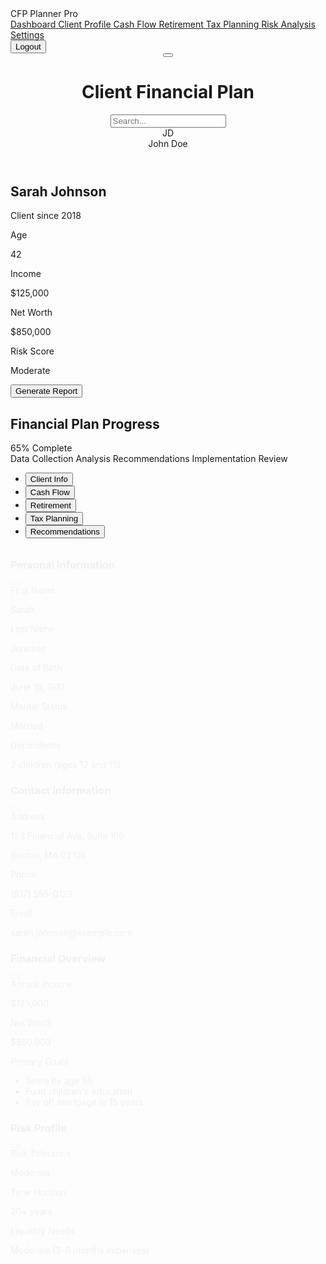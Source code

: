 <!DOCTYPE html>
<html lang="en">
<head>
    <meta charset="UTF-8">
    <meta name="viewport" content="width=device-width, initial-scale=1.0">
    <title>CFP Financial Planner Pro</title>
    <script src="https://cdn.tailwindcss.com"></script>
    <link rel="stylesheet" href="https://cdnjs.cloudflare.com/ajax/libs/font-awesome/6.4.0/css/all.min.css">
    <style>
        .sidebar {
            transition: all 0.3s;
        }
        .sidebar.collapsed {
            width: 70px;
        }
        .sidebar.collapsed .sidebar-text {
            display: none;
        }
        .sidebar.collapsed .logo-text {
            display: none;
        }
        .sidebar.collapsed .nav-item {
            justify-content: center;
        }
        .chart-container {
            height: 300px;
        }
        .input-highlight {
            transition: all 0.2s;
        }
        .input-highlight:focus {
            box-shadow: 0 0 0 3px rgba(59, 130, 246, 0.3);
        }
        .progress-bar {
            transition: width 0.6s ease;
        }
        .tab-content {
            display: none;
        }
        .tab-content.active {
            display: block;
            animation: fadeIn 0.3s ease-in-out;
        }
        @keyframes fadeIn {
            from { opacity: 0; transform: translateY(10px); }
            to { opacity: 1; transform: translateY(0); }
        }
        .tooltip {
            position: relative;
        }
        .tooltip-text {
            visibility: hidden;
            width: 200px;
            background-color: #333;
            color: #fff;
            text-align: center;
            border-radius: 6px;
            padding: 5px;
            position: absolute;
            z-index: 1;
            bottom: 125%;
            left: 50%;
            transform: translateX(-50%);
            opacity: 0;
            transition: opacity 0.3s;
        }
        .tooltip:hover .tooltip-text {
            visibility: visible;
            opacity: 1;
        }
    </style>
</head>
<body class="bg-gray-100 font-sans">
    <div class="flex h-screen overflow-hidden">
        <!-- Sidebar -->
        <div class="sidebar bg-blue-800 text-white w-64 flex-shrink-0 flex flex-col">
            <div class="p-4 flex items-center border-b border-blue-700">
                <div class="w-10 h-10 rounded-full bg-blue-600 flex items-center justify-center">
                    <i class="fas fa-piggy-bank text-xl"></i>
                </div>
                <span class="logo-text ml-3 text-xl font-bold">CFP Planner Pro</span>
            </div>
            <div class="flex-1 overflow-y-auto">
                <nav class="p-4">
                    <div class="space-y-2">
                        <a href="#" class="nav-item flex items-center px-4 py-3 rounded-lg bg-blue-700 text-white">
                            <i class="fas fa-home"></i>
                            <span class="sidebar-text ml-3">Dashboard</span>
                        </a>
                        <a href="#" class="nav-item flex items-center px-4 py-3 rounded-lg hover:bg-blue-700 text-white">
                            <i class="fas fa-user"></i>
                            <span class="sidebar-text ml-3">Client Profile</span>
                        </a>
                        <a href="#" class="nav-item flex items-center px-4 py-3 rounded-lg hover:bg-blue-700 text-white">
                            <i class="fas fa-chart-line"></i>
                            <span class="sidebar-text ml-3">Cash Flow</span>
                        </a>
                        <a href="#" class="nav-item flex items-center px-4 py-3 rounded-lg hover:bg-blue-700 text-white">
                            <i class="fas fa-umbrella-beach"></i>
                            <span class="sidebar-text ml-3">Retirement</span>
                        </a>
                        <a href="#" class="nav-item flex items-center px-4 py-3 rounded-lg hover:bg-blue-700 text-white">
                            <i class="fas fa-file-invoice-dollar"></i>
                            <span class="sidebar-text ml-3">Tax Planning</span>
                        </a>
                        <a href="#" class="nav-item flex items-center px-4 py-3 rounded-lg hover:bg-blue-700 text-white">
                            <i class="fas fa-shield-alt"></i>
                            <span class="sidebar-text ml-3">Risk Analysis</span>
                        </a>
                        <a href="#" class="nav-item flex items-center px-4 py-3 rounded-lg hover:bg-blue-700 text-white">
                            <i class="fas fa-cog"></i>
                            <span class="sidebar-text ml-3">Settings</span>
                        </a>
                    </div>
                </nav>
            </div>
            <div class="p-4 border-t border-blue-700">
                <button class="flex items-center justify-center w-full py-2 rounded-lg bg-blue-700 text-white">
                    <i class="fas fa-sign-out-alt"></i>
                    <span class="sidebar-text ml-3">Logout</span>
                </button>
            </div>
        </div>
        <!-- Main Content -->
        <div class="flex-1 overflow-auto">
            <!-- Top Navigation -->
            <header class="bg-white shadow-sm">
                <div class="px-6 py-4 flex items-center justify-between">
                    <div class="flex items-center">
                        <button id="sidebarToggle" class="mr-4 text-gray-500 hover:text-gray-700">
                            <i class="fas fa-bars text-xl"></i>
                        </button>
                        <h1 class="text-xl font-semibold text-gray-800">Client Financial Plan</h1>
                    </div>
                    <div class="flex items-center space-x-4">
                        <div class="relative">
                            <input type="text" placeholder="Search..." class="pl-10 pr-4 py-2 border rounded-lg focus:outline-none focus:ring-2 focus:ring-blue-500">
                            <i class="fas fa-search absolute left-3 top-3 text-gray-400"></i>
                        </div>
                        <div class="relative">
                            <i class="fas fa-bell text-xl text-gray-500 hover:text-blue-600 cursor-pointer"></i>
                            <span class="absolute top-0 right-0 w-2 h-2 bg-red-500 rounded-full"></span>
                        </div>
                        <div class="flex items-center">
                            <div class="w-8 h-8 rounded-full bg-blue-600 flex items-center justify-center text-white">
                                <span>JD</span>
                            </div>
                            <span class="ml-2 text-sm font-medium">John Doe</span>
                        </div>
                    </div>
                </div>
            </header>
            <!-- Client Info Bar -->
            <div class="bg-blue-50 px-6 py-3 border-b">
                <div class="flex items-center justify-between">
                    <div class="flex items-center space-x-4">
                        <div class="w-12 h-12 rounded-full bg-blue-100 flex items-center justify-center">
                            <i class="fas fa-user text-blue-600"></i>
                        </div>
                        <div>
                            <h2 class="font-semibold text-gray-800">Sarah Johnson</h2>
                            <p class="text-sm text-gray-600">Client since 2018</p>
                        </div>
                    </div>
                    <div class="flex items-center space-x-6">
                        <div class="text-center">
                            <p class="text-xs text-gray-500">Age</p>
                            <p class="font-medium">42</p>
                        </div>
                        <div class="text-center">
                            <p class="text-xs text-gray-500">Income</p>
                            <p class="font-medium">$125,000</p>
                        </div>
                        <div class="text-center">
                            <p class="text-xs text-gray-500">Net Worth</p>
                            <p class="font-medium">$850,000</p>
                        </div>
                        <div class="text-center">
                            <p class="text-xs text-gray-500">Risk Score</p>
                            <p class="font-medium">Moderate</p>
                        </div>
                    </div>
                    <div>
                        <button class="px-4 py-2 bg-blue-600 text-white rounded-lg hover:bg-blue-700 flex items-center">
                            <i class="fas fa-file-pdf mr-2"></i>
                            <span>Generate Report</span>
                        </button>
                    </div>
                </div>
            </div>
            <!-- Main Content Area -->
            <main class="p-6">
                <!-- Progress Steps -->
                <div class="mb-8">
                    <div class="flex justify-between items-center mb-4">
                        <h2 class="text-xl font-semibold text-gray-800">Financial Plan Progress</h2>
                        <span class="text-sm text-blue-600">65% Complete</span>
                    </div>
                    <div class="w-full bg-gray-200 rounded-full h-2.5">
                        <div class="progress-bar bg-blue-600 h-2.5 rounded-full" style="width: 65%"></div>
                    </div>
                    <div class="flex justify-between mt-2 text-sm text-gray-600">
                        <span>Data Collection</span>
                        <span>Analysis</span>
                        <span>Recommendations</span>
                        <span>Implementation</span>
                        <span>Review</span>
                    </div>
                </div>
                <!-- Tabs Navigation -->
                <div class="mb-6 border-b border-gray-200">
                    <ul class="flex flex-wrap -mb-px" id="planTabs">
                        <li class="mr-2">
                            <button class="tab-button inline-block p-4 border-b-2 border-blue-600 rounded-t-lg text-blue-600" data-tab="client-info">Client Info</button>
                        </li>
                        <li class="mr-2">
                            <button class="tab-button inline-block p-4 border-b-2 border-transparent rounded-t-lg hover:text-gray-600 hover:border-gray-300" data-tab="cash-flow">Cash Flow</button>
                        </li>
                        <li class="mr-2">
                            <button class="tab-button inline-block p-4 border-b-2 border-transparent rounded-t-lg hover:text-gray-600 hover:border-gray-300" data-tab="retirement">Retirement</button>
                        </li>
                        <li class="mr-2">
                            <button class="tab-button inline-block p-4 border-b-2 border-transparent rounded-t-lg hover:text-gray-600 hover:border-gray-300" data-tab="tax-planning">Tax Planning</button>
                        </li>
                        <li class="mr-2">
                            <button class="tab-button inline-block p-4 border-b-2 border-transparent rounded-t-lg hover:text-gray-600 hover:border-gray-300" data-tab="recommendations">Recommendations</button>
                        </li>
                    </ul>
                </div>
                <!-- Tab Content -->
                <div id="tabContent">
                    <!-- Client Info Tab -->
                    <div id="client-info" class="tab-content active">
                        <div class="grid grid-cols-1 md:grid-cols-2 gap-6">
                            <!-- Personal Information -->
                            <div class="bg-white p-6 rounded-lg shadow-sm">
                                <div class="flex justify-between items-center mb-4">
                                    <h3 class="text-lg font-medium text-gray-800">Personal Information</h3>
                                    <button class="text-blue-600 hover:text-blue-800">
                                        <i class="fas fa-edit"></i>
                                    </button>
                                </div>
                                <div class="space-y-4">
                                    <div class="grid grid-cols-2 gap-4">
                                        <div>
                                            <label class="block text-sm font-medium text-gray-700 mb-1">First Name</label>
                                            <p class="text-gray-900">Sarah</p>
                                        </div>
                                        <div>
                                            <label class="block text-sm font-medium text-gray-700 mb-1">Last Name</label>
                                            <p class="text-gray-900">Johnson</p>
                                        </div>
                                    </div>
                                    <div>
                                        <label class="block text-sm font-medium text-gray-700 mb-1">Date of Birth</label>
                                        <p class="text-gray-900">June 15, 1981</p>
                                    </div>
                                    <div>
                                        <label class="block text-sm font-medium text-gray-700 mb-1">Marital Status</label>
                                        <p class="text-gray-900">Married</p>
                                    </div>
                                    <div>
                                        <label class="block text-sm font-medium text-gray-700 mb-1">Dependents</label>
                                        <p class="text-gray-900">2 children (ages 12 and 15)</p>
                                    </div>
                                </div>
                            </div>
                            <!-- Contact Information -->
                            <div class="bg-white p-6 rounded-lg shadow-sm">
                                <div class="flex justify-between items-center mb-4">
                                    <h3 class="text-lg font-medium text-gray-800">Contact Information</h3>
                                    <button class="text-blue-600 hover:text-blue-800">
                                        <i class="fas fa-edit"></i>
                                    </button>
                                </div>
                                <div class="space-y-4">
                                    <div>
                                        <label class="block text-sm font-medium text-gray-700 mb-1">Address</label>
                                        <p class="text-gray-900">123 Financial Ave, Suite 100</p>
                                        <p class="text-gray-900">Boston, MA 02108</p>
                                    </div>
                                    <div class="grid grid-cols-2 gap-4">
                                        <div>
                                            <label class="block text-sm font-medium text-gray-700 mb-1">Phone</label>
                                            <p class="text-gray-900">(617) 555-0123</p>
                                        </div>
                                        <div>
                                            <label class="block text-sm font-medium text-gray-700 mb-1">Email</label>
                                            <p class="text-gray-900">sarah.johnson@example.com</p>
                                        </div>
                                    </div>
                                </div>
                            </div>
                            <!-- Financial Overview -->
                            <div class="bg-white p-6 rounded-lg shadow-sm">
                                <div class="flex justify-between items-center mb-4">
                                    <h3 class="text-lg font-medium text-gray-800">Financial Overview</h3>
                                    <button class="text-blue-600 hover:text-blue-800">
                                        <i class="fas fa-edit"></i>
                                    </button>
                                </div>
                                <div class="space-y-4">
                                    <div class="grid grid-cols-2 gap-4">
                                        <div>
                                            <label class="block text-sm font-medium text-gray-700 mb-1">Annual Income</label>
                                            <p class="text-gray-900">$125,000</p>
                                        </div>
                                        <div>
                                            <label class="block text-sm font-medium text-gray-700 mb-1">Net Worth</label>
                                            <p class="text-gray-900">$850,000</p>
                                        </div>
                                    </div>
                                    <div>
                                        <label class="block text-sm font-medium text-gray-700 mb-1">Primary Goals</label>
                                        <ul class="list-disc list-inside text-gray-900">
                                            <li>Retire by age 65</li>
                                            <li>Fund children's education</li>
                                            <li>Pay off mortgage in 15 years</li>
                                        </ul>
                                    </div>
                                </div>
                            </div>
                            <!-- Risk Profile -->
                            <div class="bg-white p-6 rounded-lg shadow-sm">
                                <div class="flex justify-between items-center mb-4">
                                    <h3 class="text-lg font-medium text-gray-800">Risk Profile</h3>
                                    <button class="text-blue-600 hover:text-blue-800">
                                        <i class="fas fa-edit"></i>
                                    </button>
                                </div>
                                <div class="space-y-4">
                                    <div>
                                        <label class="block text-sm font-medium text-gray-700 mb-1">Risk Tolerance</label>
                                        <p class="text-gray-900">Moderate</p>
                                    </div>
                                    <div>
                                        <label class="block text-sm font-medium text-gray-700 mb-1">Time Horizon</label>
                                        <p class="text-gray-900">20+ years</p>
                                    </div>
                                    <div>
                                        <label class="block text-sm font-medium text-gray-700 mb-1">Liquidity Needs</label>
                                        <p class="text-gray-900">Moderate (3-6 months expenses)</p>
                                    </div>
                                </div>
                            </div>
                        </div>
                    </div>
                    <!-- Cash Flow Tab -->
                    <div id="cash-flow" class="tab-content">
                        <div class="grid grid-cols-1 lg:grid-cols-3 gap-6">
                            <!-- Income Section -->
                            <div class="lg:col-span-1 bg-white p-6 rounded-lg shadow-sm">
                                <div class="flex justify-between items-center mb-4">
                                    <h3 class="text-lg font-medium text-gray-800">Income</h3>
                                    <button class="text-blue-600 hover:text-blue-800">
                                        <i class="fas fa-plus"></i>
                                    </button>
                                </div>
                                <div class="space-y-4">
                                    <div class="border-b pb-4">
                                        <div class="flex justify-between mb-1">
                                            <span class="text-sm font-medium text-gray-700">Salary</span>
                                            <span class="text-sm font-medium text-gray-900">$8,333/mo</span>
                                        </div>
                                        <div class="flex justify-between text-xs text-gray-500">
                                            <span>Primary employment</span>
                                            <span>$100,000 annual</span>
                                        </div>
                                    </div>
                                    <div class="border-b pb-4">
                                        <div class="flex justify-between mb-1">
                                            <span class="text-sm font-medium text-gray-700">Bonus</span>
                                            <span class="text-sm font-medium text-gray-900">$2,083/mo</span>
                                        </div>
                                        <div class="flex justify-between text-xs text-gray-500">
                                            <span>Annual performance</span>
                                            <span>$25,000 annual</span>
                                        </div>
                                    </div>
                                    <div class="border-b pb-4">
                                        <div class="flex justify-between mb-1">
                                            <span class="text-sm font-medium text-gray-700">Rental Income</span>
                                            <span class="text-sm font-medium text-gray-900">$1,500/mo</span>
                                        </div>
                                        <div class="flex justify-between text-xs text-gray-500">
                                            <span>Boston property</span>
                                            <span>$18,000 annual</span>
                                        </div>
                                    </div>
                                    <div class="pt-2">
                                        <div class="flex justify-between font-medium">
                                            <span class="text-gray-700">Total Income</span>
                                            <span class="text-blue-600">$11,916/mo</span>
                                        </div>
                                    </div>
                                </div>
                            </div>
                            <!-- Expenses Section -->
                            <div class="lg:col-span-1 bg-white p-6 rounded-lg shadow-sm">
                                <div class="flex justify-between items-center mb-4">
                                    <h3 class="text-lg font-medium text-gray-800">Expenses</h3>
                                    <button class="text-blue-600 hover:text-blue-800">
                                        <i class="fas fa-plus"></i>
                                    </button>
                                </div>
                                <div class="space-y-4">
                                    <div class="border-b pb-4">
                                        <div class="flex justify-between mb-1">
                                            <span class="text-sm font-medium text-gray-700">Housing</span>
                                            <span class="text-sm font-medium text-gray-900">$2,500/mo</span>
                                        </div>
                                        <div class="flex justify-between text-xs text-gray-500">
                                            <span>Mortgage + utilities</span>
                                            <span>21% of income</span>
                                        </div>
                                    </div>
                                    <div class="border-b pb-4">
                                        <div class="flex justify-between mb-1">
                                            <span class="text-sm font-medium text-gray-700">Transportation</span>
                                            <span class="text-sm font-medium text-gray-900">$800/mo</span>
                                        </div>
                                        <div class="flex justify-between text-xs text-gray-500">
                                            <span>Car payments + gas</span>
                                            <span>7% of income</span>
                                        </div>
                                    </div>
                                    <div class="border-b pb-4">
                                        <div class="flex justify-between mb-1">
                                            <span class="text-sm font-medium text-gray-700">Food</span>
                                            <span class="text-sm font-medium text-gray-900">$1,200/mo</span>
                                        </div>
                                        <div class="flex justify-between text-xs text-gray-500">
                                            <span>Groceries + dining</span>
                                            <span>10% of income</span>
                                        </div>
                                    </div>
                                    <div class="border-b pb-4">
                                        <div class="flex justify-between mb-1">
                                            <span class="text-sm font-medium text-gray-700">Education</span>
                                            <span class="text-sm font-medium text-gray-900">$500/mo</span>
                                        </div>
                                        <div class="flex justify-between text-xs text-gray-500">
                                            <span>Children's activities</span>
                                            <span>4% of income</span>
                                        </div>
                                    </div>
                                    <div class="pt-2">
                                        <div class="flex justify-between font-medium">
                                            <span class="text-gray-700">Total Expenses</span>
                                            <span class="text-red-600">$7,200/mo</span>
                                        </div>
                                    </div>
                                </div>
                            </div>
                            <!-- Cash Flow Analysis -->
                            <div class="lg:col-span-1 bg-white p-6 rounded-lg shadow-sm">
                                <div class="flex justify-between items-center mb-4">
                                    <h3 class="text-lg font-medium text-gray-800">Cash Flow Analysis</h3>
                                    <button class="text-blue-600 hover:text-blue-800">
                                        <i class="fas fa-chart-pie"></i>
                                    </button>
                                </div>
                                <div class="space-y-6">
                                    <div>
                                        <div class="flex justify-between mb-2">
                                            <span class="text-sm font-medium text-gray-700">Monthly Net Cash Flow</span>
                                            <span class="text-sm font-medium text-green-600">$4,716</span>
                                        </div>
                                        <div class="w-full bg-gray-200 rounded-full h-2.5">
                                            <div class="bg-green-500 h-2.5 rounded-full" style="width: 60%"></div>
                                        </div>
                                        <p class="text-xs text-gray-500 mt-1">40% of income saved/invested</p>
                                    </div>
                                    <div>
                                        <h4 class="text-sm font-medium text-gray-700 mb-2">Expense Breakdown</h4>
                                        <div class="chart-container">
                                            <canvas id="expenseChart"></canvas>
                                        </div>
                                    </div>
                                    <div>
                                        <h4 class="text-sm font-medium text-gray-700 mb-2">Recommendations</h4>
                                        <ul class="space-y-2 text-sm text-gray-700">
                                            <li class="flex items-start">
                                                <i class="fas fa-check-circle text-green-500 mt-1 mr-2"></i>
                                                <span>Strong savings rate - consider increasing 401(k) contributions</span>
                                            </li>
                                            <li class="flex items-start">
                                                <i class="fas fa-exclamation-triangle text-yellow-500 mt-1 mr-2"></i>
                                                <span>Food expenses are 10% of income - could optimize to 8%</span>
                                            </li>
                                            <li class="flex items-start">
                                                <i class="fas fa-lightbulb text-blue-500 mt-1 mr-2"></i>
                                                <span>Consider refinancing mortgage at current lower rates</span>
                                            </li>
                                        </ul>
                                    </div>
                                </div>
                            </div>
                        </div>
                    </div>
                    <!-- Retirement Tab -->
                    <div id="retirement" class="tab-content">
                        <div class="grid grid-cols-1 lg:grid-cols-3 gap-6">
                            <!-- Retirement Accounts -->
                            <div class="lg:col-span-1 bg-white p-6 rounded-lg shadow-sm">
                                <div class="flex justify-between items-center mb-4">
                                    <h3 class="text-lg font-medium text-gray-800">Retirement Accounts</h3>
                                    <button class="text-blue-600 hover:text-blue-800">
                                        <i class="fas fa-plus"></i>
                                    </button>
                                </div>
                                <div class="space-y-4">
                                    <div class="border-b pb-4">
                                        <div class="flex justify-between mb-1">
                                            <span class="text-sm font-medium text-gray-700">401(k)</span>
                                            <span class="text-sm font-medium text-gray-900">$245,000</span>
                                        </div>
                                        <div class="flex justify-between text-xs text-gray-500">
                                            <span>Current employer</span>
                                            <span>8% contribution + 4% match</span>
                                        </div>
                                    </div>
                                    <div class="border-b pb-4">
                                        <div class="flex justify-between mb-1">
                                            <span class="text-sm font-medium text-gray-700">Rollover IRA</span>
                                            <span class="text-sm font-medium text-gray-900">$112,000</span>
                                        </div>
                                        <div class="flex justify-between text-xs text-gray-500">
                                            <span>Previous employer</span>
                                            <span>60/40 stocks/bonds</span>
                                        </div>
                                    </div>
                                    <div class="border-b pb-4">
                                        <div class="flex justify-between mb-1">
                                            <span class="text-sm font-medium text-gray-700">Roth IRA</span>
                                            <span class="text-sm font-medium text-gray-900">$48,000</span>
                                        </div>
                                        <div class="flex justify-between text-xs text-gray-500">
                                            <span>Annual contributions</span>
                                            <span>$6,000/year</span>
                                        </div>
                                    </div>
                                    <div class="pt-2">
                                        <div class="flex justify-between font-medium">
                                            <span class="text-gray-700">Total Retirement</span>
                                            <span class="text-blue-600">$405,000</span>
                                        </div>
                                    </div>
                                </div>
                            </div>
                            <!-- Retirement Projections -->
                            <div class="lg:col-span-2 bg-white p-6 rounded-lg shadow-sm">
                                <div class="flex justify-between items-center mb-4">
                                    <h3 class="text-lg font-medium text-gray-800">Retirement Projections</h3>
                                    <div class="flex space-x-2">
                                        <button class="px-3 py-1 bg-blue-600 text-white rounded hover:bg-blue-700 text-sm">
                                            Run Projection
                                        </button>
                                        <button class="px-3 py-1 border border-gray-300 rounded hover:bg-gray-50 text-sm">
                                            <i class="fas fa-sliders-h mr-1"></i>
                                            Adjust
                                        </button>
                                    </div>
                                </div>
                                <div class="grid grid-cols-1 md:grid-cols-2 gap-6 mb-6">
                                    <div>
                                        <label class="block text-sm font-medium text-gray-700 mb-1">Retirement Age</label>
                                        <div class="flex items-center">
                                            <input type="range" min="60" max="75" value="65" class="w-full h-2 bg-gray-200 rounded-lg appearance-none cursor-pointer">
                                            <span class="ml-3 text-gray-900 font-medium">65</span>
                                        </div>
                                    </div>
                                    <div>
                                        <label class="block text-sm font-medium text-gray-700 mb-1">Annual Income Need</label>
                                        <div class="relative">
                                            <div class="absolute inset-y-0 left-0 pl-3 flex items-center pointer-events-none">
                                                <span class="text-gray-500">$</span>
                                            </div>
                                            <input type="text" class="pl-7 pr-12 py-2 border border-gray-300 rounded-md w-full" value="75,000">
                                            <div class="absolute inset-y-0 right-0 pr-3 flex items-center pointer-events-none">
                                                <span class="text-gray-500">/year</span>
                                            </div>
                                        </div>
                                    </div>
                                    <div>
                                        <label class="block text-sm font-medium text-gray-700 mb-1">Inflation Rate</label>
                                        <div class="relative">
                                            <input type="text" class="pr-10 py-2 border border-gray-300 rounded-md w-full" value="2.5">
                                            <div class="absolute inset-y-0 right-0 pr-3 flex items-center pointer-events-none">
                                                <span class="text-gray-500">%</span>
                                            </div>
                                        </div>
                                    </div>
                                    <div>
                                        <label class="block text-sm font-medium text-gray-700 mb-1">Investment Return</label>
                                        <div class="relative">
                                            <input type="text" class="pr-10 py-2 border border-gray-300 rounded-md w-full" value="6.5">
                                            <div class="absolute inset-y-0 right-0 pr-3 flex items-center pointer-events-none">
                                                <span class="text-gray-500">%</span>
                                            </div>
                                        </div>
                                    </div>
                                </div>
                                <div class="chart-container mb-6">
                                    <canvas id="retirementChart"></canvas>
                                </div>
                                <div class="grid grid-cols-1 md:grid-cols-3 gap-4">
                                    <div class="bg-blue-50 p-4 rounded-lg">
                                        <p class="text-sm text-gray-600 mb-1">Projected Balance at 65</p>
                                        <p class="text-xl font-semibold text-blue-700">$1.42M</p>
                                    </div>
                                    <div class="bg-green-50 p-4 rounded-lg">
                                        <p class="text-sm text-gray-600 mb-1">Annual Withdrawal</p>
                                        <p class="text-xl font-semibold text-green-700">$75,000</p>
                                    </div>
                                    <div class="bg-purple-50 p-4 rounded-lg">
                                        <p class="text-sm text-gray-600 mb-1">Years Funded</p>
                                        <p class="text-xl font-semibold text-purple-700">28 years</p>
                                    </div>
                                </div>
                                <div class="mt-6 p-4 bg-yellow-50 rounded-lg">
                                    <div class="flex items-start">
                                        <i class="fas fa-exclamation-circle text-yellow-500 mt-1 mr-3"></i>
                                        <div>
                                            <h4 class="font-medium text-gray-800 mb-1">Recommendation</h4>
                                            <p class="text-sm text-gray-700">Based on current savings rate and projections, you may need to increase retirement contributions by $500/month to fully fund your retirement goals. Consider increasing 401(k) contributions to 10%.</p>
                                        </div>
                                    </div>
                                </div>
                            </div>
                        </div>
                    </div>
                    <!-- Tax Planning Tab -->
                    <div id="tax-planning" class="tab-content">
                        <div class="grid grid-cols-1 lg:grid-cols-3 gap-6">
                            <!-- Current Year Tax Estimate -->
                            <div class="lg:col-span-1 bg-white p-6 rounded-lg shadow-sm">
                                <div class="flex justify-between items-center mb-4">
                                    <h3 class="text-lg font-medium text-gray-800">2023 Tax Estimate</h3>
                                    <button class="text-blue-600 hover:text-blue-800">
                                        <i class="fas fa-sync-alt"></i>
                                    </button>
                                </div>
                                <div class="space-y-4">
                                    <div class="border-b pb-4">
                                        <div class="flex justify-between mb-1">
                                            <span class="text-sm font-medium text-gray-700">Adjusted Gross Income</span>
                                            <span class="text-sm font-medium text-gray-900">$125,000</span>
                                        </div>
                                    </div>
                                    <div class="border-b pb-4">
                                        <div class="flex justify-between mb-1">
                                            <span class="text-sm font-medium text-gray-700">Taxable Income</span>
                                            <span class="text-sm font-medium text-gray-900">$98,500</span>
                                        </div>
                                    </div>
                                    <div class="border-b pb-4">
                                        <div class="flex justify-between mb-1">
                                            <span class="text-sm font-medium text-gray-700">Federal Tax</span>
                                            <span class="text-sm font-medium text-gray-900">$17,200</span>
                                        </div>
                                        <div class="flex justify-between text-xs text-gray-500">
                                            <span>Effective rate: 13.8%</span>
                                            <span>Marginal rate: 22%</span>
                                        </div>
                                    </div>
                                    <div class="border-b pb-4">
                                        <div class="flex justify-between mb-1">
                                            <span class="text-sm font-medium text-gray-700">State Tax (MA)</span>
                                            <span class="text-sm font-medium text-gray-900">$5,125</span>
                                        </div>
                                        <div class="text-xs text-gray-500">
                                            <span>5.0% flat rate</span>
                                        </div>
                                    </div>
                                    <div class="pt-2">
                                        <div class="flex justify-between font-medium">
                                            <span class="text-gray-700">Total Tax Liability</span>
                                            <span class="text-red-600">$22,325</span>
                                        </div>
                                    </div>
                                </div>
                            </div>
                            <!-- Tax Reduction Strategies -->
                            <div class="lg:col-span-1 bg-white p-6 rounded-lg shadow-sm">
                                <div class="flex justify-between items-center mb-4">
                                    <h3 class="text-lg font-medium text-gray-800">Tax Reduction Strategies</h3>
                                    <button class="text-blue-600 hover:text-blue-800">
                                        <i class="fas fa-plus"></i>
                                    </button>
                                </div>
                                <div class="space-y-4">
                                    <div class="p-3 bg-blue-50 rounded-lg">
                                        <div class="flex items-start">
                                            <div class="flex-shrink-0 mt-1">
                                                <i class="fas fa-hand-holding-usd text-blue-500"></i>
                                            </div>
                                            <div class="ml-3">
                                                <h4 class="text-sm font-medium text-blue-800">Maximize 401(k)</h4>
                                                <p class="text-xs text-gray-600 mt-1">Increase contributions to $22,500 limit. Potential savings: $4,950</p>
                                            </div>
                                        </div>
                                    </div>
                                    <div class="p-3 bg-green-50 rounded-lg">
                                        <div class="flex items-start">
                                            <div class="flex-shrink-0 mt-1">
                                                <i class="fas fa-home text-green-500"></i>
                                            </div>
                                            <div class="ml-3">
                                                <h4 class="text-sm font-medium text-green-800">Mortgage Interest</h4>
                                                <p class="text-xs text-gray-600 mt-1">Itemize deductions. Potential savings: $1,200</p>
                                            </div>
                                        </div>
                                    </div>
                                    <div class="p-3 bg-purple-50 rounded-lg">
                                        <div class="flex items-start">
                                            <div class="flex-shrink-0 mt-1">
                                                <i class="fas fa-graduation-cap text-purple-500"></i>
                                            </div>
                                            <div class="ml-3">
                                                <h4 class="text-sm font-medium text-purple-800">529 Contributions</h4>
                                                <p class="text-xs text-gray-600 mt-1">State tax deduction up to $2,000. Potential savings: $100</p>
                                            </div>
                                        </div>
                                    </div>
                                    <div class="p-3 bg-yellow-50 rounded-lg">
                                        <div class="flex items-start">
                                            <div class="flex-shrink-0 mt-1">
                                                <i class="fas fa-heart text-yellow-500"></i>
                                            </div>
                                            <div class="ml-3">
                                                <h4 class="text-sm font-medium text-yellow-800">Charitable Giving</h4>
                                                <p class="text-xs text-gray-600 mt-1">Donor-advised fund. Potential savings: varies</p>
                                            </div>
                                        </div>
                                    </div>
                                    <div class="p-3 bg-red-50 rounded-lg">
                                        <div class="flex items-start">
                                            <div class="flex-shrink-0 mt-1">
                                                <i class="fas fa-procedures text-red-500"></i>
                                            </div>
                                            <div class="ml-3">
                                                <h4 class="text-sm font-medium text-red-800">HSA Contributions</h4>
                                                <p class="text-xs text-gray-600 mt-1">$3,850 family limit. Potential savings: $847</p>
                                            </div>
                                        </div>
                                    </div>
                                </div>
                            </div>
                            <!-- Tax Projection Calculator -->
                            <div class="lg:col-span-1 bg-white p-6 rounded-lg shadow-sm">
                                <div class="flex justify-between items-center mb-4">
                                    <h3 class="text-lg font-medium text-gray-800">Tax Projection Calculator</h3>
                                    <button class="text-blue-600 hover:text-blue-800">
                                        <i class="fas fa-calculator"></i>
                                    </button>
                                </div>
                                <div class="space-y-4">
                                    <div>
                                        <label class="block text-sm font-medium text-gray-700 mb-1">Filing Status</label>
                                        <select class="mt-1 block w-full pl-3 pr-10 py-2 text-base border-gray-300 focus:outline-none focus:ring-blue-500 focus:border-blue-500 sm:text-sm rounded-md">
                                            <option>Single</option>
                                            <option selected>Married Filing Jointly</option>
                                            <option>Head of Household</option>
                                        </select>
                                    </div>
                                    <div>
                                        <label class="block text-sm font-medium text-gray-700 mb-1">Projected Income</label>
                                        <div class="relative">
                                            <div class="absolute inset-y-0 left-0 pl-3 flex items-center pointer-events-none">
                                                <span class="text-gray-500">$</span>
                                            </div>
                                            <input type="text" class="pl-7 pr-12 py-2 border border-gray-300 rounded-md w-full" value="125,000">
                                        </div>
                                    </div>
                                    <div>
                                        <label class="block text-sm font-medium text-gray-700 mb-1">Pre-tax Deductions</label>
                                        <div class="relative">
                                            <div class="absolute inset-y-0 left-0 pl-3 flex items-center pointer-events-none">
                                                <span class="text-gray-500">$</span>
                                            </div>
                                            <input type="text" class="pl-7 pr-12 py-2 border border-gray-300 rounded-md w-full" value="18,000">
                                        </div>
                                    </div>
                                    <div>
                                        <label class="block text-sm font-medium text-gray-700 mb-1">Itemized Deductions</label>
                                        <div class="relative">
                                            <div class="absolute inset-y-0 left-0 pl-3 flex items-center pointer-events-none">
                                                <span class="text-gray-500">$</span>
                                            </div>
                                            <input type="text" class="pl-7 pr-12 py-2 border border-gray-300 rounded-md w-full" value="15,000">
                                        </div>
                                    </div>
                                    <div class="pt-2">
                                        <button class="w-full bg-blue-600 text-white py-2 px-4 rounded-md hover:bg-blue-700">
                                            Calculate Projection
                                        </button>
                                    </div>
                                    <div class="mt-4 p-3 bg-gray-50 rounded-lg">
                                        <div class="flex justify-between">
                                            <span class="text-sm font-medium text-gray-700">Projected Tax</span>
                                            <span class="text-sm font-medium text-gray-900">$21,450</span>
                                        </div>
                                        <div class="flex justify-between mt-1">
                                            <span class="text-xs text-gray-500">Effective Rate</span>
                                            <span class="text-xs text-gray-500">17.2%</span>
                                        </div>
                                    </div>
                                </div>
                            </div>
                        </div>
                    </div>
                    <!-- Recommendations Tab -->
                    <div id="recommendations" class="tab-content">
                        <div class="bg-white p-6 rounded-lg shadow-sm">
                            <div class="flex justify-between items-center mb-6">
                                <h3 class="text-lg font-medium text-gray-800">Financial Plan Recommendations</h3>
                                <button class="px-4 py-2 bg-blue-600 text-white rounded-lg hover:bg-blue-700 flex items-center">
                                    <i class="fas fa-check-circle mr-2"></i>
                                    <span>Accept All</span>
                                </button>
                            </div>    
                            <div class="space-y-6">
                                <!-- Retirement Recommendation -->
                                <div class="border border-gray-200 rounded-lg overflow-hidden">
                                    <div class="bg-gray-50 px-4 py-3 flex justify-between items-center">
                                        <div class="flex items-center">
                                            <div class="w-8 h-8 rounded-full bg-blue-100 flex items-center justify-center mr-3">
                                                <i class="fas fa-umbrella-beach text-blue-600"></i>
                                            </div>
                                            <h4 class="font-medium text-gray-800">Retirement Planning</h4>
                                        </div>
                                        <span class="inline-flex items-center px-2.5 py-0.5 rounded-full text-xs font-medium bg-blue-100 text-blue-800">
                                            High Priority
                                        </span>
                                    </div>
                                    <div class="p-4">
                                        <p class="text-gray-700 mb-4">Based on your current savings rate and retirement goals, we recommend increasing your retirement contributions to ensure adequate funding for your desired retirement lifestyle.</p>
                                        <div class="grid grid-cols-1 md:grid-cols-3 gap-4 mb-4">
                                            <div class="border-l-4 border-blue-500 pl-3">
                                                <p class="text-sm text-gray-500">Current Contribution</p>
                                                <p class="font-medium">$1,000/month</p>
                                            </div>
                                            <div class="border-l-4 border-green-500 pl-3">
                                                <p class="text-sm text-gray-500">Recommended</p>
                                                <p class="font-medium text-green-600">$1,500/month</p>
                                            </div>
                                            <div class="border-l-4 border-purple-500 pl-3">
                                                <p class="text-sm text-gray-500">Impact</p>
                                                <p class="font-medium">+$250k at retirement</p>
                                            </div>
                                        </div>
                                        <div class="flex space-x-3">
                                            <button class="px-4 py-2 bg-blue-600 text-white rounded-lg hover:bg-blue-700">
                                                Accept
                                            </button>
                                            <button class="px-4 py-2 border border-gray-300 rounded-lg hover:bg-gray-50">
                                                Modify
                                            </button>
                                            <button class="px-4 py-2 border border-gray-300 rounded-lg hover:bg-gray-50">
                                                Decline
                                            </button>
                                        </div>
                                    </div>
                                </div>           
                                <!-- Tax Recommendation -->
                                <div class="border border-gray-200 rounded-lg overflow-hidden">
                                    <div class="bg-gray-50 px-4 py-3 flex justify-between items-center">
                                        <div class="flex items-center">
                                            <div class="w-8 h-8 rounded-full bg-green-100 flex items-center justify-center mr-3">
                                                <i class="fas fa-file-invoice-dollar text-green-600"></i>
                                            </div>
                                            <h4 class="font-medium text-gray-800">Tax Optimization</h4>
                                        </div>
                                        <span class="inline-flex items-center px-2.5 py-0.5 rounded-full text-xs font-medium bg-green-100 text-green-800">
                                            Medium Priority
                                        </span>
                                    </div>
                                    <div class="p-4">
                                        <p class="text-gray-700 mb-4">You have opportunities to reduce your tax liability through increased retirement contributions and taking advantage of available deductions.</p>
                                        <div class="mb-4">
                                            <div class="flex items-center justify-between mb-1">
                                                <span class="text-sm font-medium text-gray-700">Maximize 401(k) Contributions</span>
                                                <span class="text-sm font-medium text-green-600">Potential savings: $4,950</span>
                                            </div>
                                            <div class="w-full bg-gray-200 rounded-full h-2">
                                                <div class="bg-green-500 h-2 rounded-full" style="width: 70%"></div>
                                            </div>
                                        </div>
                                        <div class="mb-4">
                                            <div class="flex items-center justify-between mb-1">
                                                <span class="text-sm font-medium text-gray-700">HSA Contributions</span>
                                                <span class="text-sm font-medium text-blue-600">Potential savings: $847</span>
                                            </div>
                                            <div class="w-full bg-gray-200 rounded-full h-2">
                                                <div class="bg-blue-500 h-2 rounded-full" style="width: 30%"></div>
                                            </div>
                                        </div>
                                        <div class="flex space-x-3">
                                            <button class="px-4 py-2 bg-green-600 text-white rounded-lg hover:bg-green-700">
                                                Accept
                                            </button>
                                            <button class="px-4 py-2 border border-gray-300 rounded-lg hover:bg-gray-50">
                                                Modify
                                            </button>
                                            <button class="px-4 py-2 border border-gray-300 rounded-lg hover:bg-gray-50">
                                                Decline
                                            </button>
                                        </div>
                                    </div>
                                </div>
                                <!-- Education Recommendation -->
                                <div class="border border-gray-200 rounded-lg overflow-hidden">
                                    <div class="bg-gray-50 px-4 py-3 flex justify-between items-center">
                                        <div class="flex items-center">
                                            <div class="w-8 h-8 rounded-full bg-purple-100 flex items-center justify-center mr-3">
                                                <i class="fas fa-graduation-cap text-purple-600"></i>
                                            </div>
                                            <h4 class="font-medium text-gray-800">Education Funding</h4>
                                        </div>
                                        <span class="inline-flex items-center px-2.5 py-0.5 rounded-full text-xs font-medium bg-purple-100 text-purple-800">
                                            Medium Priority
                                        </span>
                                    </div>
                                    <div class="p-4">
                                        <p class="text-gray-700 mb-4">To meet your goal of funding your children's college education, we recommend establishing 529 plans and contributing regularly.</p>
                                        <div class="grid grid-cols-1 md:grid-cols-2 gap-4 mb-4">
                                            <div>
                                                <label class="block text-sm font-medium text-gray-700 mb-1">Child 1 (Age 15)</label>
                                                <div class="relative">
                                                    <div class="absolute inset-y-0 left-0 pl-3 flex items-center pointer-events-none">
                                                        <span class="text-gray-500">$</span>
                                                    </div>
                                                    <input type="text" class="pl-7 pr-12 py-2 border border-gray-300 rounded-md w-full" value="250">
                                                    <div class="absolute inset-y-0 right-0 pr-3 flex items-center pointer-events-none">
                                                        <span class="text-gray-500">/month</span>
                                                    </div>
                                                </div>
                                            </div>
                                            <div>
                                                <label class="block text-sm font-medium text-gray-700 mb-1">Child 2 (Age 12)</label>
                                                <div class="relative">
                                                    <div class="absolute inset-y-0 left-0 pl-3 flex items-center pointer-events-none">
                                                        <span class="text-gray-500">$</span>
                                                    </div>
                                                    <input type="text" class="pl-7 pr-12 py-2 border border-gray-300 rounded-md w-full" value="300">
                                                    <div class="absolute inset-y-0 right-0 pr-3 flex items-center pointer-events-none">
                                                        <span class="text-gray-500">/month</span>
                                                    </div>
                                                </div>
                                            </div>
                                        </div>
                                        <div class="flex space-x-3">
                                            <button class="px-4 py-2 bg-purple-600 text-white rounded-lg hover:bg-purple-700">
                                                Accept
                                            </button>
                                            <button class="px-4 py-2 border border-gray-300 rounded-lg hover:bg-gray-50">
                                                Modify
                                            </button>
                                            <button class="px-4 py-2 border border-gray-300 rounded-lg hover:bg-gray-50">
                                                Decline
                                            </button>
                                        </div>
                                    </div>
                                </div> 
                                <!-- Insurance Recommendation -->
                                <div class="border border-gray-200 rounded-lg overflow-hidden">
                                    <div class="bg-gray-50 px-4 py-3 flex justify-between items-center">
                                        <div class="flex items-center">
                                            <div class="w-8 h-8 rounded-full bg-red-100 flex items-center justify-center mr-3">
                                                <i class="fas fa-shield-alt text-red-600"></i>
                                            </div>
                                            <h4 class="font-medium text-gray-800">Insurance Review</h4>
                                        </div>
                                        <span class="inline-flex items-center px-2.5 py-0.5 rounded-full text-xs font-medium bg-red-100 text-red-800">
                                            Low Priority
                                        </span>
                                    </div>
                                    <div class="p-4">
                                        <p class="text-gray-700 mb-4">Your current life insurance coverage may be insufficient to protect your family's financial needs. We recommend reviewing your policies.</p>
                                        <div class="grid grid-cols-1 md:grid-cols-2 gap-4 mb-4">
                                            <div>
                                                <label class="block text-sm font-medium text-gray-700 mb-1">Current Coverage</label>
                                                <p class="text-gray-900">$500,000 term life</p>
                                            </div>
                                            <div>
                                                <label class="block text-sm font-medium text-gray-700 mb-1">Recommended Coverage</label>
                                                <p class="text-red-600 font-medium">$1,000,000 term life</p>
                                            </div>
                                        </div>
                                        <div class="flex space-x-3">
                                            <button class="px-4 py-2 bg-red-600 text-white rounded-lg hover:bg-red-700">
                                                Accept
                                            </button>
                                            <button class="px-4 py-2 border border-gray-300 rounded-lg hover:bg-gray-50">
                                                Modify
                                            </button>
                                            <button class="px-4 py-2 border border-gray-300 rounded-lg hover:bg-gray-50">
                                                Decline
                                            </button>
                                        </div>
                                    </div>
                                </div>
                            </div>
                        </div>
                    </div>
                </div>
            </main>
        </div>
    </div>
    <script src="https://cdn.jsdelivr.net/npm/chart.js"></script>
    <script>
        // Tab functionality
        document.addEventListener('DOMContentLoaded', function() {
            const tabButtons = document.querySelectorAll('.tab-button');
            const tabContents = document.querySelectorAll('.tab-content');
            tabButtons.forEach(button => {
                button.addEventListener('click', function() {
                    const tabId = this.getAttribute('data-tab');
                    // Remove active class from all buttons and contents
                    tabButtons.forEach(btn => btn.classList.remove('border-blue-600', 'text-blue-600'));
                    tabButtons.forEach(btn => btn.classList.add('border-transparent', 'hover:text-gray-600', 'hover:border-gray-300'));
                    tabContents.forEach(content => content.classList.remove('active'));
                    // Add active class to clicked button and corresponding content
                    this.classList.remove('border-transparent', 'hover:text-gray-600', 'hover:border-gray-300');
                    this.classList.add('border-blue-600', 'text-blue-600');
                    document.getElementById(tabId).classList.add('active');
                });
            });
            // Sidebar toggle
            const sidebarToggle = document.getElementById('sidebarToggle');
            const sidebar = document.querySelector('.sidebar');
            sidebarToggle.addEventListener('click', function() {
                sidebar.classList.toggle('collapsed');
            });
            // Expense Chart
            const expenseCtx = document.getElementById('expenseChart').getContext('2d');
            const expenseChart = new Chart(expenseCtx, {
                type: 'doughnut',
                data: {
                    labels: ['Housing', 'Transportation', 'Food', 'Education', 'Entertainment', 'Savings'],
                    datasets: [{
                        data: [2500, 800, 1200, 500, 400, 1800],
                        backgroundColor: [
                            '#3B82F6',
                            '#10B981',
                            '#F59E0B',
                            '#6366F1',
                            '#EC4899',
                            '#64748B'
                        ],
                        borderWidth: 0
                    }]
                },
                options: {
                    cutout: '70%',
                    plugins: {
                        legend: {
                            position: 'right',
                            labels: {
                                boxWidth: 10,
                                padding: 15
                            }
                        }
                    }
                }
            });
            // Retirement Chart
            const retirementCtx = document.getElementById('retirementChart').getContext('2d');
            const retirementChart = new Chart(retirementCtx, {
                type: 'line',
                data: {
                    labels: ['Current', '50', '55', '60', '65', '70', '75', '80', '85', '90'],
                    datasets: [
                        {
                            label: 'Projected Balance',
                            data: [405000, 650000, 920000, 1240000, 1420000, 1180000, 920000, 650000, 380000, 100000],
                            borderColor: '#3B82F6',
                            backgroundColor: 'rgba(59, 130, 246, 0.05)',
                            fill: true,
                            tension: 0.4
                        },
                        {
                            label: 'Withdrawals Start',
                            data: [null, null, null, null, 1420000, 1180000, 920000, 650000, 380000, 100000],
                            borderColor: '#10B981',
                            backgroundColor: 'rgba(16, 185, 129, 0.05)',
                            fill: true,
                            tension: 0.4
                        }
                    ]
                },
                options: {
                    responsive: true,
                    plugins: {
                        tooltip: {
                            mode: 'index',
                            intersect: false,
                        },
                        legend: {
                            position: 'top',
                        }
                    },
                    scales: {
                        y: {
                            beginAtZero: false,
                            ticks: {
                                callback: function(value) {
                                    return '$' + (value / 1000) + 'k';
                                }
                            }
                        }
                    }
                }
            });
        });
    </script>
</body>
</html>
